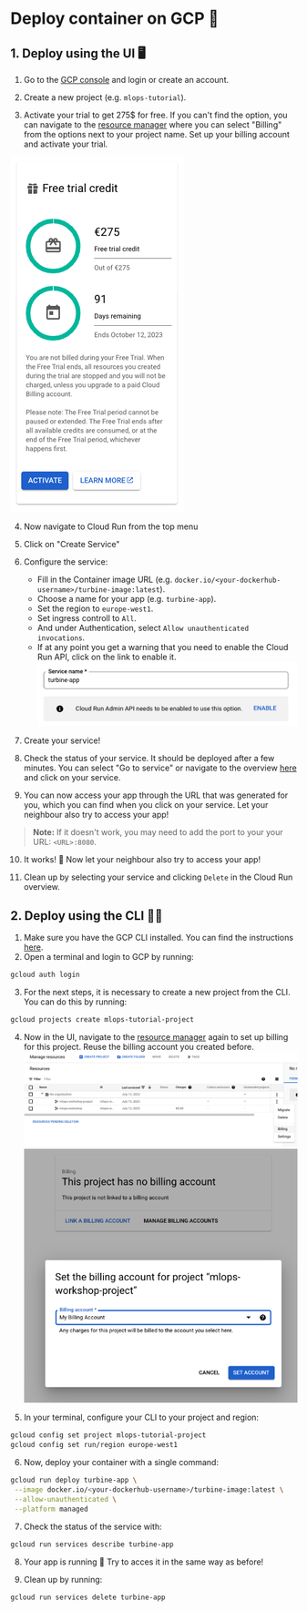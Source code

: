 # Deploy container on GCP 🚀

## 1. Deploy using the UI 🖥️

1. Go to the [GCP console](https://console.cloud.google.com/) and login or create an account.

2. Create a new project (e.g. `mlops-tutorial`).
3. Activate your trial to get 275$ for free. If you can't find the option, you can navigate to the [resource manager](https://console.cloud.google.com/cloud-resource-manager) where you can select "Billing" from the options next to your project name. Set up your billing account and activate your trial.

![Alt text](../images/gcp-trial.png)

4. Now navigate to Cloud Run from the top menu
5. Click on "Create Service"
6. Configure the service:
   - Fill in the Container image URL (e.g. `docker.io/<your-dockerhub-username>/turbine-image:latest`).
   - Choose a name for your app (e.g. `turbine-app`).
   - Set the region to `europe-west1`.
   - Set ingress controll to `All`.
   - And under Authentication, select `Allow unauthenticated invocations`. 
   - If at any point you get a warning that you need to enable the Cloud Run API, click on the link to enable it.
![Alt text](images/gcp-billing.png)


7. Create your service!
8. Check the status of your service. It should be deployed after a few minutes. You can select "Go to service" or navigate to the overview [here](https://console.cloud.google.com/run) and click on your service.

9. You can now access your app through the URL that was generated for you, which you can find when you click on your service. Let your neighbour also try to access your app!

> **Note:** If it doesn't work, you may need to add the port to your your URL: `<URL>:8080`.

10.  It works! 🎉 Now let your neighbour also try to access your app!

11.  Clean up by selecting your service and clicking `Delete` in the Cloud Run overview.


## 2. Deploy using the CLI 🧑‍💻

1. Make sure you have the GCP CLI installed. You can find the instructions [here](https://cloud.google.com/sdk/docs/install).
2. Open a terminal and login to GCP by running:
```bash
gcloud auth login
``` 
3. For the next steps, it is necessary to create a new project from the CLI. You can do this by running:
```bash
gcloud projects create mlops-tutorial-project
```
4. Now in the UI, navigate to the [resource manager](https://console.cloud.google.com/cloud-resource-manager) again to set up billing for this project. Reuse the billing account you created before.
![Alt text](../images/gcp-project-overview.png)
![Alt text](../images/gcp-billing-project.png)

5. In your terminal, configure your CLI to your project and region:
```bash
gcloud config set project mlops-tutorial-project
gcloud config set run/region europe-west1
```

6. Now, deploy your container with a single command:
```bash
gcloud run deploy turbine-app \
 --image docker.io/<your-dockerhub-username>/turbine-image:latest \
 --allow-unauthenticated \
 --platform managed
```

7. Check the status of the service with:
```bash
gcloud run services describe turbine-app
```

8. Your app is running 🚀 Try to acces it in the same way as before!

9. Clean up by running:
```bash
gcloud run services delete turbine-app
```
